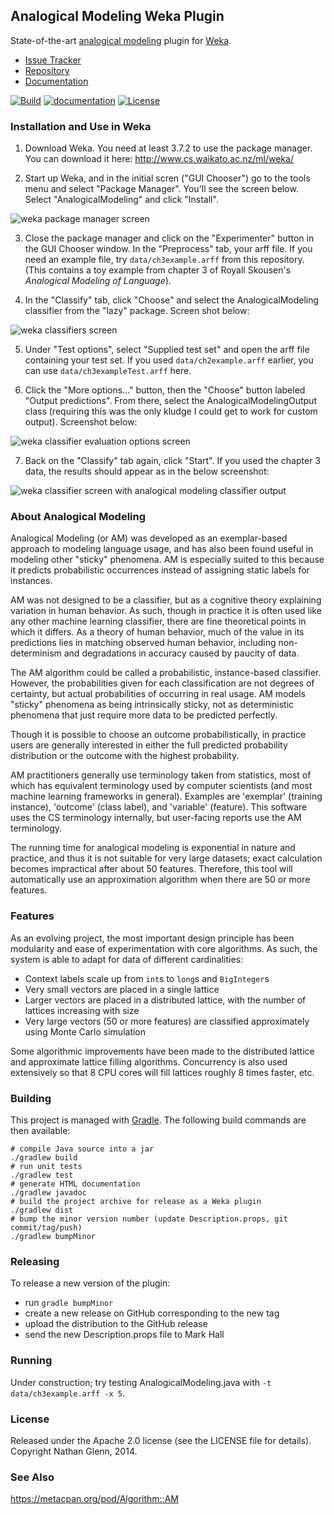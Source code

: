 ## Analogical Modeling Weka Plugin

State-of-the-art [analogical modeling](https://en.wikipedia.org/wiki/Analogical_modeling) plugin for [Weka](https://www.cs.waikato.ac.nz/ml/weka/).

* [Issue Tracker](https://github.com/garfieldnate/Weka_AnalogicalModeling/issues)
* [Repository](https://github.com/garfieldnate/Weka_AnalogicalModeling)
* [Documentation](http://garfieldnate.github.io/Weka_AnalogicalModeling/)

[![Build](https://github.com/garfieldnate/Weka_AnalogicalModeling/actions/workflows/build.yml/badge.svg)](https://github.com/garfieldnate/Weka_AnalogicalModeling/actions/workflows/build.yml)
[![documentation](https://github.com/garfieldnate/Weka_AnalogicalModeling/actions/workflows/gh-pages.yml/badge.svg)](https://github.com/garfieldnate/Weka_AnalogicalModeling/actions/workflows/gh-pages.yml)
[![License](https://img.shields.io/badge/License-Apache%202.0-blue.svg)](https://opensource.org/licenses/Apache-2.0)

### Installation and Use in Weka

1. Download Weka. You need at least 3.7.2 to use the package manager. You can download it here: http://www.cs.waikato.ac.nz/ml/weka/

2. Start up Weka, and in the initial scren ("GUI Chooser") go to the tools menu and select "Package Manager". You'll see the screen below. Select "AnalogicalModeling" and click "Install".

![weka package manager screen](https://user-images.githubusercontent.com/778453/50684191-e9d5bd00-1014-11e9-9b06-b79a53e432d2.png)

3. Close the package manager and click on the "Experimenter" button in the GUI Chooser window. In the "Preprocess" tab, your arff file. If you need an example file, try `data/ch3example.arff` from this repository. (This contains a toy example from chapter 3 of Royall Skousen's _Analogical Modeling of Language_).

4. In the "Classify" tab, click "Choose" and select the AnalogicalModeling classifier from the "lazy" package. Screen shot below:

![weka classifiers screen](https://user-images.githubusercontent.com/778453/50684348-839d6a00-1015-11e9-8b3e-58e0f75f1072.png)

5. Under "Test options", select "Supplied test set" and open the arff file containing your test set. If you used `data/ch2example.arff` earlier, you can use `data/ch3exampleTest.arff` here.

6. Click the "More options..." button, then the "Choose" button labeled "Output predictions". From there, select the AnalogicalModelingOutput class (requiring this was the only kludge I could get to work for custom output). Screenshot below:

![weka classifier evaluation options screen](https://user-images.githubusercontent.com/778453/50684510-1b9b5380-1016-11e9-85e5-30a4b3bfdb2d.png)

7. Back on the "Classify" tab again, click "Start". If you used the chapter 3 data, the results should appear as in the below screenshot:

![weka classifier screen with analogical modeling classifier output](https://user-images.githubusercontent.com/778453/50684600-6f0da180-1016-11e9-9238-6bb4c1318fd0.png)

### About Analogical Modeling

Analogical Modeling (or AM) was developed as an exemplar-based approach to modeling language usage, and has also been found useful in modeling other "sticky" phenomena. AM is especially suited to this because it predicts probabilistic occurrences instead of assigning static labels for instances.

AM was not designed to be a classifier, but as a cognitive theory explaining variation in human behavior. As such, though in practice it is often used like any other machine learning classifier, there are fine theoretical points in which it differs. As a theory of human behavior, much of the value in its predictions lies in matching observed human behavior, including non-determinism and degradations in accuracy caused by paucity of data.

The AM algorithm could be called a probabilistic, instance-based classifier. However, the probabilities given for each classification are not degrees of certainty, but actual probabilities of occurring in real usage. AM models "sticky" phenomena as being intrinsically sticky, not as deterministic phenomena that just require more data to be predicted perfectly.

Though it is possible to choose an outcome probabilistically, in practice users are generally interested in either the full predicted probability distribution or the outcome with the highest probability.

AM practitioners generally use terminology taken from statistics, most of which has equivalent terminology used by computer scientists (and most machine learning frameworks in general). Examples are 'exemplar' (training instance), 'outcome' (class label), and 'variable' (feature). This software uses the CS terminology internally, but user-facing reports use the AM terminology.

The running time for analogical modeling is exponential in nature and practice, and thus it is not suitable for very large datasets; exact calculation becomes impractical after about 50 features. Therefore, this tool will automatically use an approximation algorithm when there are 50 or more features.

### Features

As an evolving project, the most important design principle has been modularity and ease of experimentation with core algorithms. As such, the system is able to adapt for data of different cardinalities:

* Context labels scale up from `int`s to `long`s and `BigInteger`s
* Very small vectors are placed in a single lattice
* Larger vectors are placed in a distributed lattice, with the number of lattices increasing with size
* Very large vectors (50 or more features) are classified approximately using Monte Carlo simulation

Some algorithmic improvements have been made to the distributed lattice and approximate lattice filling algorithms. Concurrency is also used extensively so that 8 CPU cores will fill lattices roughly 8 times faster, etc.

### Building

This project is managed with [Gradle](https://gradle.org/). The following build commands are then available:

    # compile Java source into a jar
    ./gradlew build
    # run unit tests
    ./gradlew test
    # generate HTML documentation
    ./gradlew javadoc
    # build the project archive for release as a Weka plugin
    ./gradlew dist
    # bump the minor version number (update Description.props, git commit/tag/push)
    ./gradlew bumpMinor

### Releasing

To release a new version of the plugin:

* run `gradle bumpMinor`
* create a new release on GitHub corresponding to the new tag
* upload the distribution to the GitHub release
* send the new Description.props file to Mark Hall <mhall at pentaho.com>

### Running

Under construction; try testing AnalogicalModeling.java with `-t data/ch3example.arff -x 5`.

### License

Released under the Apache 2.0 license (see the LICENSE file for details). Copyright Nathan Glenn, 2014.

### See Also
https://metacpan.org/pod/Algorithm::AM
